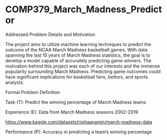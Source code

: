 # COMP379_March_Madness_Predictor

Addressed Problem Details and Motivation 

The project aims to utilize machine learning techniques to predict the outcome of the NCAA March Madness basketball games. With data spanning the last 15 years of March Madness statistics, the goal is to develop a model capable of accurately predicting game winners. The motivation behind this project was each of our interests and the immense popularity surrounding March Madness. Predicting game outcomes could have significant implications for basketball fans, bettors, and sports analysts. 
  

Formal Problem Definition 

Task (T): Predict the winning percentage of March Madness teams 

Experience (E): Data from March Madness seasons 2002-2019 

https://www.kaggle.com/datasets/nishaanamin/march-madness-data 

Performance (P): Accuracy in predicting a team’s winning percentage 

 
